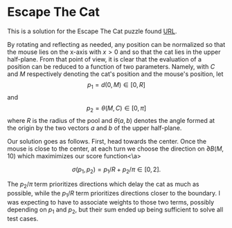 # Escape The Cat

This is a solution for the Escape The Cat puzzle found [URL](https://www.codingame.com/training/medium/escaping-the-cat "here").

By rotating and reflecting as needed, any position can be normalized so that the mouse lies on the x-axis with $x > 0$ and so that the cat lies in the upper half-plane.
From that point of view, it is clear that the evaluation of a position can be reduced to a function of two parameters. Namely, with $C$ and $M$ respectively denoting the cat's position and the mouse's position, let 
$$p_1 = d(0, M) \in [0, R]$$
and
$$p_2 = \theta(M, C) \in [0, \pi]$$
where $R$ is the radius of the pool and $\theta(a, b)$ denotes the angle formed at the origin by the two vectors $a$ and $b$ of the upper half-plane.

Our solution goes as follows.
First, head towards the center.
Once the mouse is close to the center, at each turn we choose the direction on $\partial B(M, 10)$ which maximimizes our <a>score function<\a>

$$\sigma(p_1, p_2) = p_1 / R + p_2 / \pi \in [0, 2].$$

The $p_2 / \pi$ term prioritizes directions which delay the cat as much as possible, while the $p_1 / R$ term prioritizes directions closer to the boundary.
I was expecting to have to associate weights to those two terms, possibly depending on $p_1$ and $p_2$, but their sum ended up being sufficient to solve all test cases. 


